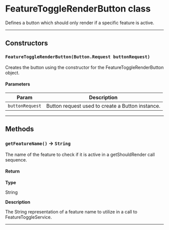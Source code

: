 # FeatureToggleRenderButton class

Defines a button which should only render if a specific feature is active.

---
## Constructors
### `FeatureToggleRenderButton(Button.Request buttonRequest)`

Creates the button using the constructor for the FeatureToggleRenderButton object.
#### Parameters
|Param|Description|
|-----|-----------|
|`buttonRequest` |  Button request used to create a Button instance. |

---
## Methods
### `getFeatureName()` → `String`

The name of the feature to check if it is active in a getShouldRender call sequence.

#### Return

**Type**

String

**Description**

The String representation of a feature name to utilize in a call to FeatureToggleService.

---
